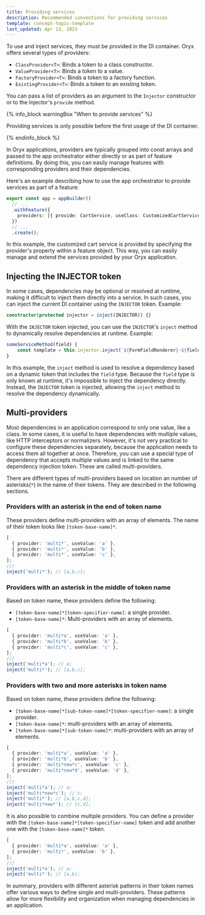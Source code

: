```yaml
---
title: Providing services
description: Recommended conventions for providing services
template: concept-topic-template
last_updated: Apr 13, 2023
---
```


To use and inject services, they must be provided in the DI container. Oryx offers several types of providers:

- `ClassProvider<T>`: Binds a token to a class constructor.
- `ValueProvider<T>`: Binds a token to a value.
- `FactoryProvider<T>`: Binds a token to a factory function.
- `ExistingProvider<T>`: Binds a token to an existing token.

You can pass a list of providers as an argument to the `Injector` constructor or to the Injector's `provide` method.

{% info_block warningBox "When to provide services" %}

Providing services is only possible before the first usage of the DI container.

{% endinfo_block %}

In Oryx applications, providers are typically grouped into const arrays and passed to the app orchestrator either directly or as part of feature definitions. By doing this, you can easily manage features with corresponding providers and their dependencies.

Here's an example describing how to use the app orchestrator to provide services as part of a feature:

```ts
export const app = appBuilder()
  // ...
  .withFeature({
    providers: [{ provide: CartService, useClass: CustomizedCartService }],
  })
  // ...
  .create();
```

In this example, the customized cart service is provided by specifying the provider's property within a feature object. This way, you can easily manage and extend the services provided by your Oryx application.

## Injecting the INJECTOR token

In some cases, dependencies may be optional or resolved at runtime, making it difficult to inject them directly into a service. In such cases, you can inject the current DI container using the `INJECTOR` token. Example:

```ts
constructor(protected injector = inject(INJECTOR)) {}
```

With the `INJECTOR` token injected, you can use the `INJECTOR`'s `inject` method to dynamically resolve dependencies at runtime. Example:

```ts
someServiceMethod(field) {
	const template = this.injector.inject(`${FormFieldRenderer}-${field.type}`);
}

```

In this example, the `inject` method is used to resolve a dependency based on a dynamic token that includes the `field` type. Because the `field` type is only known at runtime, it's impossible to inject the dependency directly. Instead, the `INJECTOR` token is injected, allowing the `inject` method to resolve the dependency dynamically.

## Multi-providers

Most dependencies in an application correspond to only one value, like a class. In some cases, it is useful to have dependencies with multiple values, like HTTP interceptors or normalizers. However, it's not very practical to configure these dependencies separately, because the application needs to access them all together at once. Therefore, you can use a special type of dependency that accepts multiple values and is linked to the same dependency injection token. These are called multi-providers.

There are different types of multi-providers based on location an number of asterisks(`*`) in  the name of their tokens. They are described in the following sections.

### Providers with an asterisk in the end of token name

These providers define multi-providers with an array of elements. The name of their token looks like `[token-base-name]*`.

```ts
[
  { provider: 'multi*', useValue: 'a' },
  { provider: 'multi*', useValue: 'b' },
  { provider: 'multi*', useValue: 'c' },
];
///
inject('multi*'); // [a,b,c];
```

### Providers with an asterisk in the middle of token name

Based on token name, these providers define the following:

- `[token-base-name]*[token-specifier-name]`: a single provider.
- `[token-base-name]*`: Multi-providers with an array of elements.

```ts
[
  { provider: 'multi*a', useValue: 'a' },
  { provider: 'multi*b', useValue: 'b' },
  { provider: 'multi*c', useValue: 'c' },
];
///
inject('multi*a'); // a;
inject('multi*'); // [a,b,c];
```

### Providers with two and more asterisks in token name

Based on token name, these providers define the following:

- `[token-base-name]*[sub-token-name]*[token-specifier-name]`: a single provider.
- `[token-base-name]*`: multi-providers with an array of elements.
- `[token-base-name]*[sub-token-name]*`: multi-providers with an array of elements.

```ts
[
  { provider: 'multi*a', useValue: 'a' },
  { provider: 'multi*b', useValue: 'b' },
  { provider: 'multi*new*c', useValue: 'c' },
  { provider: 'multi*new*d', useValue: 'd' },
];
///
inject('multi*a'); // a;
inject('multi*new*c'); // c;
inject('multi*'); // [a,b,c,d];
inject('multi*new*'); // [c,d];
```

It is also possible to combine multiple providers. You can define a provider with the `[token-base-name]*[token-specifier-name]` token and add another one with the `[token-base-name]*` token.

```ts
[
  { provider: 'multi*a', useValue: 'a' },
  { provider: 'multi*', useValue: 'b' },
];
///
inject('multi*a'); // a;
inject('multi*'); // [a,b];
```

In summary, providers with different asterisk patterns in their token names offer various ways to define single and multi-providers. These patterns allow for more flexibility and organization when managing dependencies in an application.

